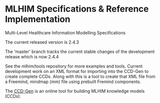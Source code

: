 MLHIM Specifications & Reference Implementation
========================================

Multi-Level Healthcare Information Modelling Specifications

The current released version is 2.4.3

The 'master' branch tracks the current stable changes of the development release which is now 2.4.4

See the mlhim/tools repository for more examples and tools.  Current development work on an XML format for importing into the CCD-Gen to create complete CCDs.  Along with this is a tool to create that XML file from a Freemind, mindmap (mm) file using prebuilt Fremind components. 

The [CCD-Gen](http://www.ccdgen.com) is an online tool for building MLHIM knowledge models (CCDs).



